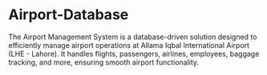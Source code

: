 # Airport-Database
The Airport Management System is a database-driven solution designed to efficiently manage airport operations at Allama Iqbal International Airport (LHE - Lahore). It handles flights, passengers, airlines, employees, baggage tracking, and more, ensuring smooth airport functionality.
